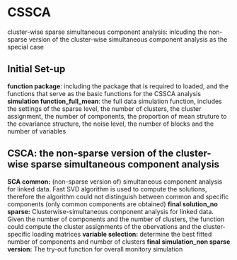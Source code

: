 # CSSCA
cluster-wise sparse simultaneous component analysis: inlcuding the non-sparse version of the cluster-wise simultaneous component analysis as the special case

## Initial Set-up
**function package**: including the package that is required to loaded, and the functions that serve as the basic functions for the CSSCA analysis
**simulation function_full_mean**: the full data simulation function, includes the settings of the sparse level, the number of clusters, the cluster assignment, the number of components, the proportion of mean struture to the covariance structure, the noise level, the number of blocks and the number of variables

## CSCA: the non-sparse version of the cluster-wise sparse simultaneous component analysis
**SCA common:** (non-sparse version of) simultaneous component analysis for linked data. Fast SVD algorithm is used to compute the solutions, therefore the algorithm could not distinguish between common and specific components (only common components are obtained)
**final solution_no sparse:** Clusterwise-simultaneous component analysis for linked data. Given the number of components and the number of clusters, the function could compute the cluster assignments of the obervations and the cluster-specific loading matrices
**variable selection:** determine the best fitted number of components and number of clusters
**final simulation_non sparse version:** The try-out function for overall monitory simulation
